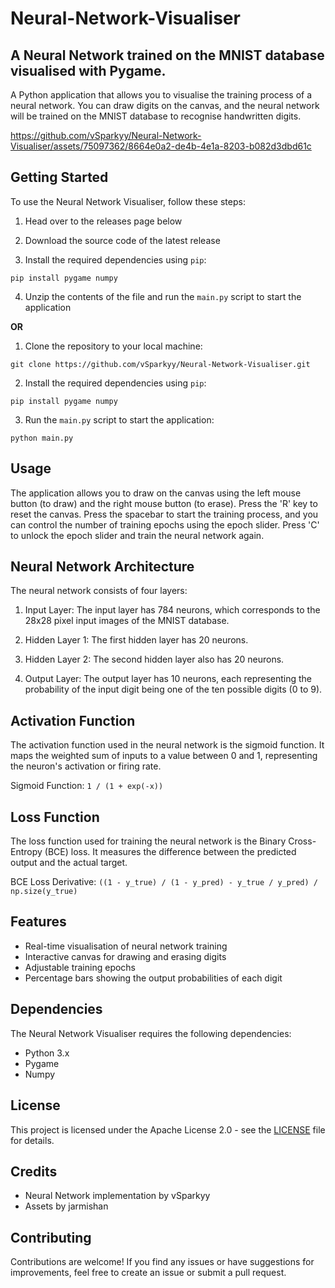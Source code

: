# Neural-Network-Visualiser
## A Neural Network trained on the MNIST database visualised with Pygame.

A Python application that allows you to visualise the training process of a neural network. You can draw digits on the canvas, and the neural network will be trained on the MNIST database to recognise handwritten digits.

https://github.com/vSparkyy/Neural-Network-Visualiser/assets/75097362/8664e0a2-de4b-4e1a-8203-b082d3dbd61c

## Getting Started

To use the Neural Network Visualiser, follow these steps:

1. Head over to the releases page below

2. Download the source code of the latest release 

3. Install the required dependencies using `pip`:

```pip install pygame numpy```

4. Unzip the contents of the file and run the ``main.py`` script to start the application

**OR**

1. Clone the repository to your local machine:

```git clone https://github.com/vSparkyy/Neural-Network-Visualiser.git```

2. Install the required dependencies using `pip`:

```pip install pygame numpy```

3. Run the `main.py` script to start the application:

```python main.py```

## Usage

The application allows you to draw on the canvas using the left mouse button (to draw) and the right mouse button (to erase). Press the 'R' key to reset the canvas. Press the spacebar to start the training process, and you can control the number of training epochs using the epoch slider. Press 'C' to unlock the epoch slider and train the neural network again.

## Neural Network Architecture

The neural network consists of four layers:

1. Input Layer: The input layer has 784 neurons, which corresponds to the 28x28 pixel input images of the MNIST database.

2. Hidden Layer 1: The first hidden layer has 20 neurons.

3. Hidden Layer 2: The second hidden layer also has 20 neurons.

4. Output Layer: The output layer has 10 neurons, each representing the probability of the input digit being one of the ten possible digits (0 to 9).

## Activation Function

The activation function used in the neural network is the sigmoid function. It maps the weighted sum of inputs to a value between 0 and 1, representing the neuron's activation or firing rate.

Sigmoid Function: `1 / (1 + exp(-x))`

## Loss Function

The loss function used for training the neural network is the Binary Cross-Entropy (BCE) loss. It measures the difference between the predicted output and the actual target.

BCE Loss Derivative: `((1 - y_true) / (1 - y_pred) - y_true / y_pred) / np.size(y_true)`

## Features

- Real-time visualisation of neural network training
- Interactive canvas for drawing and erasing digits
- Adjustable training epochs
- Percentage bars showing the output probabilities of each digit

## Dependencies

The Neural Network Visualiser requires the following dependencies:

- Python 3.x
- Pygame
- Numpy

## License

This project is licensed under the Apache License 2.0 - see the [LICENSE](LICENSE) file for details.

## Credits

- Neural Network implementation by vSparkyy
- Assets by jarmishan

## Contributing

Contributions are welcome! If you find any issues or have suggestions for improvements, feel free to create an issue or submit a pull request.
